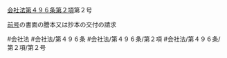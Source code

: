 [会社法第４９６条第２項](会社法＿＿＿＿第４９６条第２項)第２号

[前号](会社法＿＿＿＿第４９６条第２項第１号)の書面の謄本又は抄本の交付の請求


#会社法
#会社法/第４９６条
#会社法/第４９６条/第２項
#会社法/第４９６条/第２項/第２号
